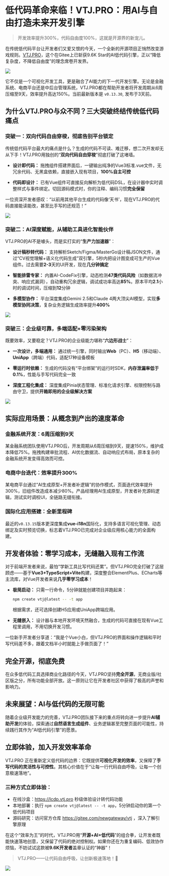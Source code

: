 # 低代码革命来临！VTJ.PRO：用AI与自由打造未来开发引擎

> 开发效率提升300%，代码自由度100%，这就是开源界的新宠儿。

在传统低代码平台让开发者们又爱又恨的今天，一个全新的开源项目正悄然改变游戏规则。[VTJ.PRO](https://vtj.pro/)，这个在Gitee上已斩获9.6K Star的AI低代码引擎，正以“降低复杂度，不降低自由度”的理念席卷开发界。

![](../assets/news/gpt-1.png)

它不仅是一个可视化开发工具，更是融合了AI能力的下一代开发引擎。无论是金融系统、电商平台还是中后台管理系统，VTJ.PRO都在帮助开发者将开发周期从6周压缩至9天，效率提升高达150%。当前最新版本是 `v0.13.30`, 发布于3天前。

## 为什么VTJ.PRO与众不同？三大突破终结传统低代码痛点

### 突破一：双向代码自由穿梭，彻底告别平台锁定

传统低代码平台最大的痛点是什么？生成的代码不可读、难迁移，想二次开发却无从下手！VTJ.PRO用独创的“**双向代码自由穿梭**”彻底打破了这堵墙。

- **设计即代码：** 拖拽组件搭建界面后，一键输出纯净的Vue3标准.vue文件，无冗余代码、无黑盒依赖，直接嵌入现有项目，**100%自主可控**

- **代码即设计：** 已有Vue组件可直接反向解析为低代码DSL，在设计器中实时调整样式与事件绑定。切回源码模式时，你的注释、编码习惯**完全保留**

一位资深开发者感叹：“以前用其他平台生成的代码像‘天书’，现在VTJ.PRO的代码直接能读能改，甚至比手写的还规范！”

![](../assets/news/animation.gif)

### 突破二：AI深度赋能，从辅助工具进化智能伙伴

VTJ.PRO的AI不是噱头，而是实打实的“**生产力加速器**”：

- **设计稿秒转代码：** 支持解析Sketch/Figma/MasterGo设计稿JSON文件，通过“CV视觉理解+语义化代码生成”双引擎，5秒内把设计图变成可生产的Vue组件。过去需要**2-3**天的UI开发，现在**几分钟搞定**

- **智能排雷专家：** 内置AI-CodeFix引擎，动态检测**47类代码风险**（如数据流冲突、响应式漏洞），自动重构冗余逻辑，调试成功率高达**85%**。原本平均**2.1**小时的调试时间，压缩到**12**分钟

- **多模型协作：** 平台深度集成Gemini 2.5和Claude 4两大顶尖AI模型，实现**多模型协同决策**，复杂业务逻辑生成效率提升**400%**

![](../assets/news/gpt.gif)

### 突破三：企业级可靠，多端适配+零污染架构

既要效率，又要稳定？VTJ.PRO的企业级能力堪称“**六边形战士**”：

- **一次设计，多端通用：** 通过统一引擎，同时输出**Web**（PC）、**H5**（移动端）、**UniApp**（跨端）代码，适配17种设备模板

- **零运行时依赖：** 生成的代码没有“平台绑架”的运行时SDK，**内存泄漏率低于0.1%**，性能与手写代码完全一致

- **深度工程化集成：** 深度集成Pinia状态管理、标准化请求引擎、权限控制与路由守卫，提供**开箱即用的企业级解决方案**

![](../assets/news/gpt.png)

## 实际应用场景：从概念到产出的速度革命

### 金融系统开发：6周压缩到9天

某金融系统团队使用VTJ.PRO后，开发周期从6周压缩到9天，提速150%，维护成本降低75%。拖拽构建审批流程、AI优化数据流、自动响应式布局，原本复杂的金融系统开发变得高效而可控。

### 电商中台迭代：效率提升300%

某电商平台通过“AI生成原型+开发者补逻辑”的协作模式，页面迭代效率提升300%，旧组件改造成本减少80%。产品经理用AI生成原型，开发者补充源码逻辑，测试实时调校UI，全链路无缝衔接。

### 国际化应用搭建：全新里程碑

最近的`v0.13.15`版本更深度集成**vue-i18n**国际化，支持多语言可视化管理、动态绑定及实时预览切换，标志着VTJ.PRO已完成对企业级应用核心能力的全面构建。

## 开发者体验：零学习成本，无缝融入现有工作流

对于前端开发者来说，最怕“学新工具比写代码还累”。但VTJ.PRO完全打破了这层顾虑——基于**Vue3+TypeScript+Vite**构建，深度整合ElementPlus、ECharts等主流库，对Vue开发者来说**几乎零学习成本**！

- **极简启动：** 只需一行命令，5分钟就能创建项目并跑起来：

  ```bash
  npm create vtj@latest -- -t app
  ```

  根据需求，还可选择创建H5应用或UniApp跨端应用。

- **无缝嵌入：** 设计器与本地开发环境天然融合，生成的代码可直接在现有Vue工程里调用，不用切换开发习惯。

一位新手开发者分享道：“我是个Vue小白，但VTJ.PRO的界面和操作逻辑和平时写代码差不多，跟着文档半小时就能上手做页面了！”

## 完全开源，彻底免费

在众多低代码工具选择商业化路径的今天，VTJ.PRO坚持**完全开源**，无商业版/社区版之分，所有功能全部开放。这一原则让它在开发者社区中获得了极高的声誉和影响力。

## 未来展望：AI与低代码的无限可能

随着企业级开发能力的完善，VTJ.PRO团队接下来的重点将转向进一步提升**AI辅助开发**的体验，探索通过**自然语言生成组件**、业务逻辑甚至完整页面的可能性，持续践行其作为“AI低代码引擎”的愿景。

## 立即体验，加入开发效率革命

VTJ.PRO 正在重新定义低代码的边界：它既提供**可视化开发的效率**，又保障了**手写代码的灵活性与可控性**。其核心价值在于“让每一行代码自由呼吸，让每一个创意极速落地”。

### 三种方式立即体验：

- 在线沙盒：https://lcdp.vtj.pro 秒级体验设计转代码功能
- 本地部署：执行 `npm create vtj@latest -- -t app`，5分钟启动你的第一个低代码项目
- 源码研究：访问官方仓库 https://gitee.com/newgateway/vtj ，深入了解引擎原理

在这个“效率为王”的时代，VTJ.PRO用“**开源+AI+低代码**”的组合拳，让开发者既能快速落地创意，又保留了代码的绝对控制权。如果你还在为重复编码、低效协作烦恼，不妨试试这款被**9.6K开发者**盖章认证的“神器”！

> VTJ.PRO——让代码自由呼吸，让创新极速落地！🌈

![](../assets/news/cover.png)
